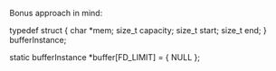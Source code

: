 Bonus approach in mind:

typedef struct {
    char *mem;
    size_t capacity;
    size_t start;
    size_t end;
} bufferInstance;

static bufferInstance *buffer[FD_LIMIT] = { NULL };
